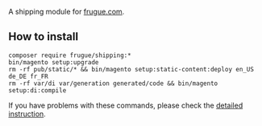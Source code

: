 A shipping module for [frugue.com](https://frugue.com).

## How to install
```
composer require frugue/shipping:*
bin/magento setup:upgrade
rm -rf pub/static/* && bin/magento setup:static-content:deploy en_US de_DE fr_FR
rm -rf var/di var/generation generated/code && bin/magento setup:di:compile
```
If you have problems with these commands, please check the [detailed instruction](https://mage2.pro/t/263).